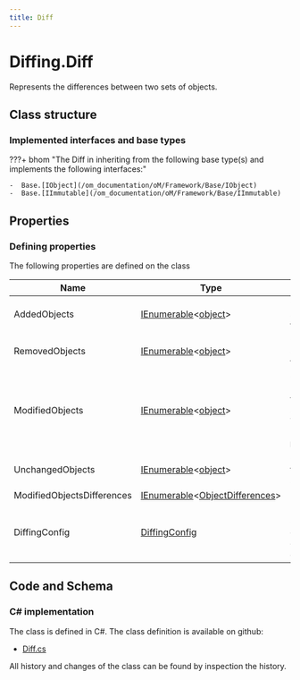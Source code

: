 ```yaml
---
title: Diff
---
```


# Diffing.Diff

Represents the differences between two sets of objects.

## Class structure

### Implemented interfaces and base types

???+ bhom "The Diff in inheriting from the following base type(s) and implements the following interfaces:"

    -  Base.[IObject](/om_documentation/oM/Framework/Base/IObject)
    -  Base.[IImmutable](/om_documentation/oM/Framework/Base/IImmutable)


## Properties



### Defining properties

The following properties are defined on the class

| Name             | Type             | Description      | Quantity         |
|------------------|------------------|------------------|------------------|
| AddedObjects | [IEnumerable](https://learn.microsoft.com/en-us/dotnet/api/System.Collections.Generic.IEnumerable-1?view=netstandard-2.0)&lt;[object](https://learn.microsoft.com/en-us/dotnet/api/System.Object?view=netstandard-2.0)&gt; | Objects present in the second set that are not present in the first set. | - |
| RemovedObjects | [IEnumerable](https://learn.microsoft.com/en-us/dotnet/api/System.Collections.Generic.IEnumerable-1?view=netstandard-2.0)&lt;[object](https://learn.microsoft.com/en-us/dotnet/api/System.Object?view=netstandard-2.0)&gt; | Objects not present in the second set that were present in the first set. | - |
| ModifiedObjects | [IEnumerable](https://learn.microsoft.com/en-us/dotnet/api/System.Collections.Generic.IEnumerable-1?view=netstandard-2.0)&lt;[object](https://learn.microsoft.com/en-us/dotnet/api/System.Object?view=netstandard-2.0)&gt; | Objects that are recognised as present both in the first set and the second set, but that have some property that is different.<br>The rules that were used to recognise modification are in the `DiffingConfig.ComparisonConfig`. | - |
| UnchangedObjects | [IEnumerable](https://learn.microsoft.com/en-us/dotnet/api/System.Collections.Generic.IEnumerable-1?view=netstandard-2.0)&lt;[object](https://learn.microsoft.com/en-us/dotnet/api/System.Object?view=netstandard-2.0)&gt; | Objects that are recognised as the same in the first and second set. | - |
| ModifiedObjectsDifferences | [IEnumerable](https://learn.microsoft.com/en-us/dotnet/api/System.Collections.Generic.IEnumerable-1?view=netstandard-2.0)&lt;[ObjectDifferences](/om_documentation/oM/Framework/Diffing/ObjectDifferences)&gt; | - | - |
| DiffingConfig | [DiffingConfig](/om_documentation/oM/Framework/Diffing/DiffingConfig) | Default diffing settings for this Stream. Hashes of objects contained in this stream will be computed based on these configs. | - |


## Code and Schema

### C# implementation

The class is defined in C#. The class definition is available on github:

- [Diff.cs](https://github.com/BHoM/BHoM/blob/develop/Diffing_oM/Diff.cs)

All history and changes of the class can be found by inspection the history.
